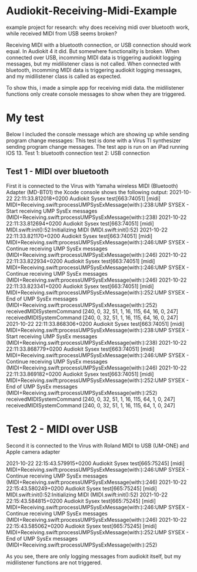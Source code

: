 # Audiokit-Receiving-Midi-Example
example project for research: why does receiving midi over bluetooth work, while received MIDI from USB seems broken?

Receiving MIDI with a bluetooth connection, or USB connection should work equal. In Audiokit 4 it did.
But somewhere functionality is broken. 
When connected over USB, incomming MIDI data is triggering audiokit logging messages, but my midilistener class is not called.
When connected with bluetooth, incomming MIDI data is triggering audiokit logging messages, and my midilistener class is called as expected.

To show this, i made a simple app for receiving midi data. the midilistener functions only create console messages to show when they are triggered.


# My test
Below I included the console message which are showing up while sending program change messages:
This test is done with a Virus TI synthesizer sending program change messages. The test app is run on an iPad running IOS 13. 
Test 1:  bluetooth connection
test 2:  USB connection

## Test 1 - MIDI over bluetooth
First it is connected to the Virus with Yamaha wireless MIDI (Bluetooth) Adapter (MD-BT01) 
the Xcode console shows the following output:
2021-10-22 22:11:33.812018+0200 Audiokit Sysex test[663:74051] [midi] MIDI+Receiving.swift:processUMPSysExMessage(with:):238:UMP SYSEX - Start receiving UMP SysEx messages (MIDI+Receiving.swift:processUMPSysExMessage(with:):238)
2021-10-22 22:11:33.812694+0200 Audiokit Sysex test[663:74051] [midi] MIDI.swift:init():52:Initializing MIDI (MIDI.swift:init():52)
2021-10-22 22:11:33.821170+0200 Audiokit Sysex test[663:74051] [midi] MIDI+Receiving.swift:processUMPSysExMessage(with:):246:UMP SYSEX - Continue receiving UMP SysEx messages (MIDI+Receiving.swift:processUMPSysExMessage(with:):246)
2021-10-22 22:11:33.822934+0200 Audiokit Sysex test[663:74051] [midi] MIDI+Receiving.swift:processUMPSysExMessage(with:):246:UMP SYSEX - Continue receiving UMP SysEx messages (MIDI+Receiving.swift:processUMPSysExMessage(with:):246)
2021-10-22 22:11:33.823341+0200 Audiokit Sysex test[663:74051] [midi] MIDI+Receiving.swift:processUMPSysExMessage(with:):252:UMP SYSEX - End of UMP SysEx messages (MIDI+Receiving.swift:processUMPSysExMessage(with:):252)
receivedMIDISystemCommand
[240, 0, 32, 51, 1, 16, 115, 64, 16, 0, 247]
receivedMIDISystemCommand
[240, 0, 32, 51, 1, 16, 115, 64, 16, 0, 247]
2021-10-22 22:11:33.868306+0200 Audiokit Sysex test[663:74051] [midi] MIDI+Receiving.swift:processUMPSysExMessage(with:):238:UMP SYSEX - Start receiving UMP SysEx messages (MIDI+Receiving.swift:processUMPSysExMessage(with:):238)
2021-10-22 22:11:33.868779+0200 Audiokit Sysex test[663:74051] [midi] MIDI+Receiving.swift:processUMPSysExMessage(with:):246:UMP SYSEX - Continue receiving UMP SysEx messages (MIDI+Receiving.swift:processUMPSysExMessage(with:):246)
2021-10-22 22:11:33.869182+0200 Audiokit Sysex test[663:74051] [midi] MIDI+Receiving.swift:processUMPSysExMessage(with:):252:UMP SYSEX - End of UMP SysEx messages (MIDI+Receiving.swift:processUMPSysExMessage(with:):252)
receivedMIDISystemCommand
[240, 0, 32, 51, 1, 16, 115, 64, 1, 0, 247]
receivedMIDISystemCommand
[240, 0, 32, 51, 1, 16, 115, 64, 1, 0, 247]



# Test 2 - MIDI over USB
Second it is connected to the Virus with Roland MIDI to USB (UM-ONE) and Apple camera adapter 

2021-10-22 22:15:43.579915+0200 Audiokit Sysex test[665:75245] [midi] MIDI+Receiving.swift:processUMPSysExMessage(with:):246:UMP SYSEX - Continue receiving UMP SysEx messages (MIDI+Receiving.swift:processUMPSysExMessage(with:):246)
2021-10-22 22:15:43.580249+0200 Audiokit Sysex test[665:75245] [midi] MIDI.swift:init():52:Initializing MIDI (MIDI.swift:init():52)
2021-10-22 22:15:43.584815+0200 Audiokit Sysex test[665:75245] [midi] MIDI+Receiving.swift:processUMPSysExMessage(with:):246:UMP SYSEX - Continue receiving UMP SysEx messages (MIDI+Receiving.swift:processUMPSysExMessage(with:):246)
2021-10-22 22:15:43.585062+0200 Audiokit Sysex test[665:75245] [midi] MIDI+Receiving.swift:processUMPSysExMessage(with:):252:UMP SYSEX - End of UMP SysEx messages (MIDI+Receiving.swift:processUMPSysExMessage(with:):252)

As you see, there are only logging messages from audiokit itself, but my midilistener functions are not triggered.
